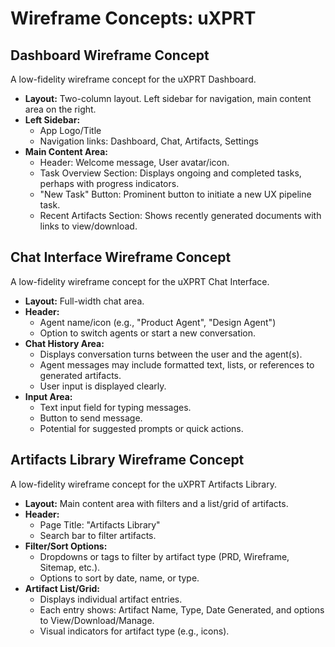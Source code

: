 # Wireframe Concepts: uXPRT

## Dashboard Wireframe Concept

A low-fidelity wireframe concept for the uXPRT Dashboard.

- **Layout:** Two-column layout. Left sidebar for navigation, main content area on the right.
- **Left Sidebar:**
  - App Logo/Title
  - Navigation links: Dashboard, Chat, Artifacts, Settings
- **Main Content Area:**
  - Header: Welcome message, User avatar/icon.
  - Task Overview Section: Displays ongoing and completed tasks, perhaps with progress indicators.
  - "New Task" Button: Prominent button to initiate a new UX pipeline task.
  - Recent Artifacts Section: Shows recently generated documents with links to view/download.

## Chat Interface Wireframe Concept

A low-fidelity wireframe concept for the uXPRT Chat Interface.

- **Layout:** Full-width chat area.
- **Header:**
  - Agent name/icon (e.g., "Product Agent", "Design Agent")
  - Option to switch agents or start a new conversation.
- **Chat History Area:**
  - Displays conversation turns between the user and the agent(s).
  - Agent messages may include formatted text, lists, or references to generated artifacts.
  - User input is displayed clearly.
- **Input Area:**
  - Text input field for typing messages.
  - Button to send message.
  - Potential for suggested prompts or quick actions.

## Artifacts Library Wireframe Concept

A low-fidelity wireframe concept for the uXPRT Artifacts Library.

- **Layout:** Main content area with filters and a list/grid of artifacts.
- **Header:**
  - Page Title: "Artifacts Library"
  - Search bar to filter artifacts.
- **Filter/Sort Options:**
  - Dropdowns or tags to filter by artifact type (PRD, Wireframe, Sitemap, etc.).
  - Options to sort by date, name, or type.
- **Artifact List/Grid:**
  - Displays individual artifact entries.
  - Each entry shows: Artifact Name, Type, Date Generated, and options to View/Download/Manage.
  - Visual indicators for artifact type (e.g., icons).

